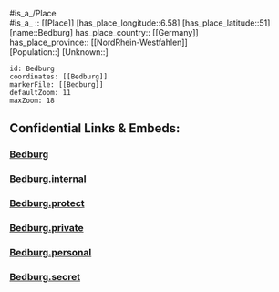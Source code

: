 ﻿---
location: [51,6.58] 
mapzoom: [7,12] 
mapmarker: city 
type: City
tags:
- geo/City


SpocWebEntityId: 29064
isDeleted: false
confidential: public

---
#is_a_/Place  
#is_a_ :: [[Place]] 
[has_place_longitude::6.58] 
[has_place_latitude::51] 
[name::Bedburg] 
has_place_country:: [[Germany]]  
has_place_province:: [[NordRhein-Westfahlen]]  
[Population::] 
[Unknown::] 


```leaflet
id: Bedburg
coordinates: [[Bedburg]] 
markerFile: [[Bedburg]] 
defaultZoom: 11 
maxZoom: 18
```


## Confidential Links & Embeds: 

### [Bedburg](/_public/Earth/Continent/Europe/Europe~Central/Germany/Germany~West/Nord_Rhein-Westfalen/counties~NW/Rhein-Erft-Kreis/cities~Rhein-Erft-Kreis/Bedburg.md) 

### [Bedburg.internal](/_internal/Earth/Continent/Europe/Europe~Central/Germany/Germany~West/Nord_Rhein-Westfalen/counties~NW/Rhein-Erft-Kreis/cities~Rhein-Erft-Kreis/Bedburg.internal.md) 

### [Bedburg.protect](/_protect/Earth/Continent/Europe/Europe~Central/Germany/Germany~West/Nord_Rhein-Westfalen/counties~NW/Rhein-Erft-Kreis/cities~Rhein-Erft-Kreis/Bedburg.protect.md) 

### [Bedburg.private](/_private/Earth/Continent/Europe/Europe~Central/Germany/Germany~West/Nord_Rhein-Westfalen/counties~NW/Rhein-Erft-Kreis/cities~Rhein-Erft-Kreis/Bedburg.private.md) 

### [Bedburg.personal](/_personal/Earth/Continent/Europe/Europe~Central/Germany/Germany~West/Nord_Rhein-Westfalen/counties~NW/Rhein-Erft-Kreis/cities~Rhein-Erft-Kreis/Bedburg.personal.md) 

### [Bedburg.secret](/_secret/Earth/Continent/Europe/Europe~Central/Germany/Germany~West/Nord_Rhein-Westfalen/counties~NW/Rhein-Erft-Kreis/cities~Rhein-Erft-Kreis/Bedburg.secret.md) 
